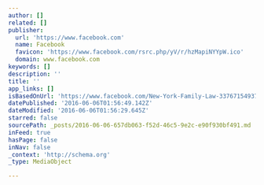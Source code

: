 ```yaml
---
author: []
related: []
publisher:
  url: 'https://www.facebook.com'
  name: Facebook
  favicon: 'https://www.facebook.com/rsrc.php/yV/r/hzMapiNYYpW.ico'
  domain: www.facebook.com
keywords: []
description: ''
title: ''
app_links: []
isBasedOnUrl: 'https://www.facebook.com/New-York-Family-Law-337671549376/'
datePublished: '2016-06-06T01:56:49.142Z'
dateModified: '2016-06-06T01:56:29.645Z'
starred: false
sourcePath: _posts/2016-06-06-657db063-f52d-46c5-9e2c-e90f930bf491.md
inFeed: true
hasPage: false
inNav: false
_context: 'http://schema.org'
_type: MediaObject

---
```

